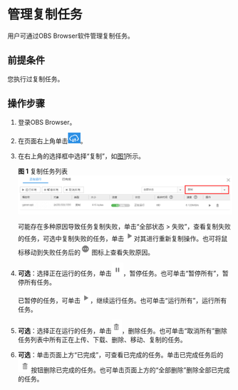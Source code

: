 # 管理复制任务<a name="obs_03_0067"></a>

用户可通过OBS Browser软件管理复制任务。

## 前提条件<a name="s845715069ae34325acc84f309cd7836d"></a>

您执行过复制任务。

## 操作步骤<a name="s05d24951c364436ca94d2a43e5d7f8c1"></a>

1.  登录OBS Browser。
2.  在页面右上角单击![](figures/zh-cn_image_0129289272.png)。
3.  在右上角的选择框中选择“复制”，如[图1](#faa7ed20f26954ad5ac5865623dc5f8b0)所示。

    **图 1**  复制任务列表<a name="faa7ed20f26954ad5ac5865623dc5f8b0"></a>  
    ![](figures/复制任务列表.png "复制任务列表")

    可能存在多种原因导致任务复制失败，单击“全部状态 \> 失败”，查看复制失败的任务，可选中复制失败的任务，单击![](figures/zh-cn_image_0129289448.png)对其进行重新复制操作。也可将鼠标移动到失败任务后的![](figures/zh-cn_image_0129289460.png)图标上查看失败原因。

4.  **可选**：选择正在运行的任务，单击![](figures/zh-cn_image_0129289225.png)，暂停任务。也可单击“暂停所有”，暂停所有任务。

    已暂停的任务，可单击![](figures/zh-cn_image_0129289161.png)，继续运行任务。也可单击“运行所有”，运行所有任务。

5.  **可选**：选择正在运行的任务，单击![](figures/zh-cn_image_0129288913.png)，删除任务。也可单击“取消所有”删除任务列表中所有正在上传、下载、删除、移动、复制的任务。
6.  **可选**：单击页面上方“已完成”，可查看已完成的任务。单击已完成任务后的![](figures/zh-cn_image_0129288979.png)按钮删除已完成的任务。也可单击页面上方的“全部删除”删除全部已完成的任务。

